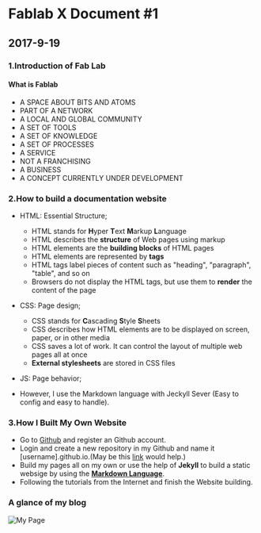 # Fablab X Document #1
## 2017-9-19
### 1.Introduction of Fab Lab

#### What is Fablab

+ A SPACE ABOUT BITS AND ATOMS+ PART OF A NETWORK+ A LOCAL AND GLOBAL COMMUNITY+ A SET OF TOOLS+ A SET OF KNOWLEDGE+ A SET OF PROCESSES+ A SERVICE+ NOT A FRANCHISING+ A BUSINESS+ A CONCEPT CURRENTLY UNDER DEVELOPMENT

#### 

### 2.How to build a documentation website
+ HTML: Essential Structure;
	+ HTML stands for **H**yper **T**ext **M**arkup **L**anguage
	+ HTML describes the **structure** of Web pages using markup
	+ HTML elements are the **building blocks** of HTML pages
	+ HTML elements are represented by **tags**	+ HTML tags label pieces of content such as "heading", "paragraph", "table", and so on	+ Browsers do not display the HTML tags, but use them to **render** the content of the page
+ CSS: Page design;
	+ CSS stands for **C**ascading **S**tyle **S**heets	+ CSS describes how HTML elements are to be displayed on screen, paper, or in other media	+ CSS saves a lot of work. It can control the layout of multiple web pages all at once	+ **External stylesheets** are stored in CSS files
+ JS: Page behavior;

+ However, I use the Markdown language with Jeckyll Sever (Easy to config and easy to handle).

### 3.How I Built My Own Website
+ Go to [Github](https://www.github.com) and register an Github account.
+ Login and create a new repository in my Github and name it [username].github.io.(May be this [link](https://pages.github.com/) would help.)
+ Build my pages all on my own or use the help of **Jekyll** to build a static websige by using the [**Markdown Language**](https://guides.github.com/features/mastering-markdown/).
+ Following the tutorials from the Internet and finish the Website building.

### A glance of my blog
![My Page]()